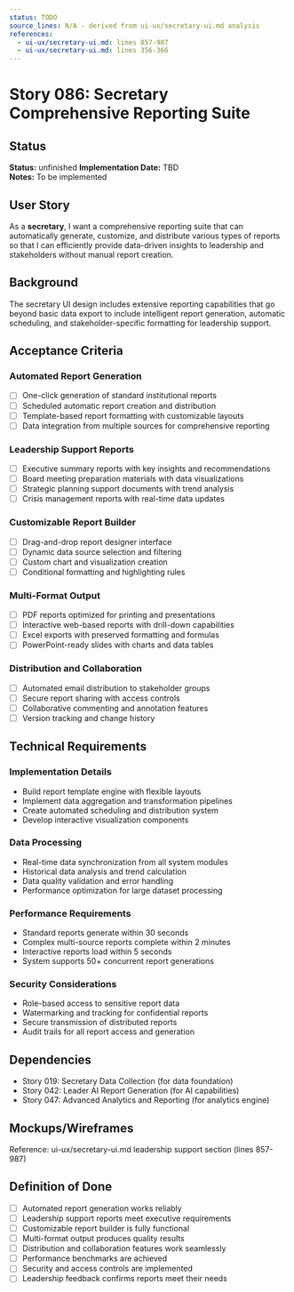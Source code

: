 ```yaml
---
status: TODO
source_lines: N/A - derived from ui-ux/secretary-ui.md analysis
references:
  - ui-ux/secretary-ui.md: lines 857-987
  - ui-ux/secretary-ui.md: lines 356-366
---
```

# Story 086: Secretary Comprehensive Reporting Suite

## Status
**Status:** unfinished
**Implementation Date:** TBD  
**Notes:** To be implemented

## User Story
As a **secretary**, I want a comprehensive reporting suite that can automatically generate, customize, and distribute various types of reports so that I can efficiently provide data-driven insights to leadership and stakeholders without manual report creation.

## Background
The secretary UI design includes extensive reporting capabilities that go beyond basic data export to include intelligent report generation, automatic scheduling, and stakeholder-specific formatting for leadership support.

## Acceptance Criteria

### Automated Report Generation
- [ ] One-click generation of standard institutional reports
- [ ] Scheduled automatic report creation and distribution
- [ ] Template-based report formatting with customizable layouts
- [ ] Data integration from multiple sources for comprehensive reporting

### Leadership Support Reports
- [ ] Executive summary reports with key insights and recommendations
- [ ] Board meeting preparation materials with data visualizations
- [ ] Strategic planning support documents with trend analysis
- [ ] Crisis management reports with real-time data updates

### Customizable Report Builder
- [ ] Drag-and-drop report designer interface
- [ ] Dynamic data source selection and filtering
- [ ] Custom chart and visualization creation
- [ ] Conditional formatting and highlighting rules

### Multi-Format Output
- [ ] PDF reports optimized for printing and presentations
- [ ] Interactive web-based reports with drill-down capabilities
- [ ] Excel exports with preserved formatting and formulas
- [ ] PowerPoint-ready slides with charts and data tables

### Distribution and Collaboration
- [ ] Automated email distribution to stakeholder groups
- [ ] Secure report sharing with access controls
- [ ] Collaborative commenting and annotation features
- [ ] Version tracking and change history

## Technical Requirements

### Implementation Details
- Build report template engine with flexible layouts
- Implement data aggregation and transformation pipelines
- Create automated scheduling and distribution system
- Develop interactive visualization components

### Data Processing
- Real-time data synchronization from all system modules
- Historical data analysis and trend calculation
- Data quality validation and error handling
- Performance optimization for large dataset processing

### Performance Requirements
- Standard reports generate within 30 seconds
- Complex multi-source reports complete within 2 minutes
- Interactive reports load within 5 seconds
- System supports 50+ concurrent report generations

### Security Considerations
- Role-based access to sensitive report data
- Watermarking and tracking for confidential reports
- Secure transmission of distributed reports
- Audit trails for all report access and generation

## Dependencies
- Story 019: Secretary Data Collection (for data foundation)
- Story 042: Leader AI Report Generation (for AI capabilities)
- Story 047: Advanced Analytics and Reporting (for analytics engine)

## Mockups/Wireframes
Reference: ui-ux/secretary-ui.md leadership support section (lines 857-987)

## Definition of Done
- [ ] Automated report generation works reliably
- [ ] Leadership support reports meet executive requirements
- [ ] Customizable report builder is fully functional
- [ ] Multi-format output produces quality results
- [ ] Distribution and collaboration features work seamlessly
- [ ] Performance benchmarks are achieved
- [ ] Security and access controls are implemented
- [ ] Leadership feedback confirms reports meet their needs
